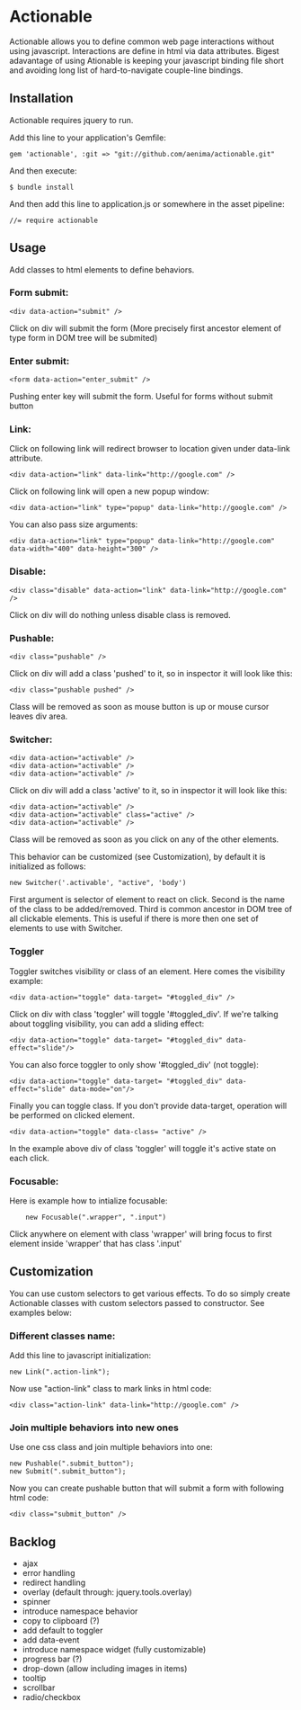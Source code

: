 # Actionable

Actionable allows you to define common web page interactions without using javascript. 
Interactions are define in html via data attributes.
Bigest adavantage of using Ationable is keeping your javascript binding file short and avoiding long list of hard-to-navigate couple-line bindings.


## Installation

Actionable requires jquery to run. 

Add this line to your application's Gemfile:

    gem 'actionable', :git => "git://github.com/aenima/actionable.git"

And then execute:

    $ bundle install

And then add this line to application.js or somewhere in the asset pipeline:

    //= require actionable

## Usage

Add classes to html elements to define behaviors. 

### Form submit:

    <div data-action="submit" /> 
    
Click on div will submit the form (More precisely first ancestor element of type form in DOM tree will be submited)

### Enter submit:

    <form data-action="enter_submit" />

Pushing enter key will submit the form. Useful for forms without submit button

### Link: 

Click on following link will redirect browser to location given under data-link attribute.

    <div data-action="link" data-link="http://google.com" />
    
Click on following link will open a new popup window:    

    <div data-action="link" type="popup" data-link="http://google.com" />

You can also pass size arguments:

    <div data-action="link" type="popup" data-link="http://google.com" data-width="400" data-height="300" />

### Disable: 

    <div class="disable" data-action="link" data-link="http://google.com" />

Click on div will do nothing unless disable class is removed.

### Pushable: 

    <div class="pushable" />

Click on div will add a class 'pushed' to it, so in inspector it will look like this:

    <div class="pushable pushed" />
    
Class will be removed as soon as mouse button is up or mouse cursor leaves div area. 

### Switcher: 

    <div data-action="activable" />
    <div data-action="activable" />
    <div data-action="activable" />       

Click on div will add a class 'active' to it, so in inspector it will look like this:

    <div data-action="activable" />
    <div data-action="activable" class="active" />
    <div data-action="activable" />        

Class will be removed as soon as you click on any of the other elements.

This behavior can be customized (see Customization), by default it is initialized as follows:

    new Switcher('.activable', "active", 'body')
  
First argument is selector of element to react on click. Second is the name of the class to be added/removed. Third is common ancestor in DOM tree of all clickable elements. This is useful if there is more then one set of elements to use with Switcher.

### Toggler

Toggler switches visibility or class of an element. Here comes the visibility example:

    <div data-action="toggle" data-target= "#toggled_div" />
    
Click on div with class 'toggler' will toggle '#toggled_div'. If we're talking about toggling visibility, you can add a sliding effect:

    <div data-action="toggle" data-target= "#toggled_div" data-effect="slide"/>

You can also force toggler to only show '#toggled_div' (not toggle):

    <div data-action="toggle" data-target= "#toggled_div" data-effect="slide" data-mode="on"/>

Finally you can toggle class. If you don't provide data-target, operation will be performed on clicked element.

    <div data-action="toggle" data-class= "active" />
    
In the example above div of class 'toggler' will toggle it's active state on each click.

### Focusable: 

Here is example how to intialize focusable:

    	new Focusable(".wrapper", ".input")
    	
Click anywhere on element with class 'wrapper' will bring focus to first element inside 'wrapper' that has class '.input'

## Customization

You can use custom selectors to get various effects. To do so simply create Actionable classes with custom selectors passed to constructor. See examples below:

### Different classes name:

Add this line to javascript initialization:

    new Link(".action-link");

Now use "action-link" class to mark links in html code:
    
    <div class="action-link" data-link="http://google.com" />

### Join multiple behaviors into new ones

Use one css class and join multiple behaviors into one:

    new Pushable(".submit_button");	
    new Submit(".submit_button");		
                
Now you can create pushable button that will submit a form with following html code:

    <div class="submit_button" />


## Backlog
- ajax
 - error handling
 - redirect handling
 - overlay (default through: jquery.tools.overlay)
 - spinner
- introduce namespace behavior
 - copy to clipboard (?)
 - add default to toggler
 - add data-event 
- introduce namespace widget (fully customizable)
 - progress bar (?)
 - drop-down (allow including images in items)
 - tooltip
 - scrollbar
 - radio/checkbox
